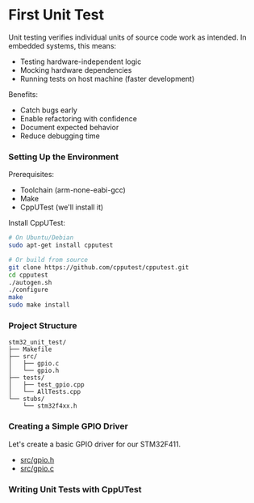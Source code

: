 # First Unit Test

Unit testing verifies individual units of source code work as intended. In embedded systems, this means:

- Testing hardware-independent logic
- Mocking hardware dependencies
- Running tests on host machine (faster development)

Benefits:

- Catch bugs early
- Enable refactoring with confidence
- Document expected behavior
- Reduce debugging time

### Setting Up the Environment 

Prerequisites:

- Toolchain (arm-none-eabi-gcc)
- Make
- CppUTest (we'll install it)

Install CppUTest:

```bash
# On Ubuntu/Debian
sudo apt-get install cpputest

# Or build from source
git clone https://github.com/cpputest/cpputest.git
cd cpputest
./autogen.sh
./configure
make
sudo make install
```

###  Project Structure

```
stm32_unit_test/
├── Makefile
├── src/
│   ├── gpio.c
│   └── gpio.h
├── tests/
│   ├── test_gpio.cpp
│   └── AllTests.cpp
└── stubs/
    └── stm32f4xx.h
```

### Creating a Simple GPIO Driver

Let's create a basic GPIO driver for our STM32F411.

- [src/gpio.h](src/gpio.h)
- [src/gpio.c](src/gpio.c)

### Writing Unit Tests with CppUTest